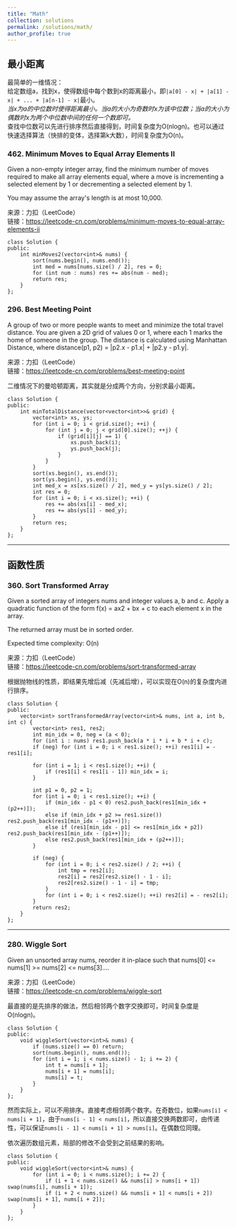 ```yaml
---
title: "Math"
collection: solutions
permalink: /solutions/math/
author_profile: true
---
```


## 最小距离

最简单的一维情况：  
给定数组a，找到x，使得数组中每个数到x的距离最小，即`|a[0] - x| + |a[1] - x| + ... + |a[n-1] - x|`最小。  
*当x为a的中位数时使得距离最小。当a的大小为奇数时x为该中位数；当a的大小为偶数时x为两个中位数中间的任何一个数即可。*  
查找中位数可以先进行排序然后直接得到，时间复杂度为O(nlogn)。也可以通过快速选择算法（快排的变体，选择第k大数），时间复杂度为O(n)。

### 462. Minimum Moves to Equal Array Elements II

Given a non-empty integer array, find the minimum number of moves required to make all array elements equal, where a move is incrementing a selected element by 1 or decrementing a selected element by 1.

You may assume the array's length is at most 10,000.

来源：力扣（LeetCode）  
链接：https://leetcode-cn.com/problems/minimum-moves-to-equal-array-elements-ii

```
class Solution {
public:
    int minMoves2(vector<int>& nums) {
        sort(nums.begin(), nums.end());
        int med = nums[nums.size() / 2], res = 0;
        for (int num : nums) res += abs(num - med);
        return res;
    }
};
```

### 296. Best Meeting Point

A group of two or more people wants to meet and minimize the total travel distance. You are given a 2D grid of values 0 or 1, where each 1 marks the home of someone in the group. The distance is calculated using Manhattan Distance, where distance(p1, p2) = |p2.x - p1.x| + |p2.y - p1.y|.

来源：力扣（LeetCode）  
链接：https://leetcode-cn.com/problems/best-meeting-point

二维情况下的曼哈顿距离，其实就是分成两个方向，分别求最小距离。

```
class Solution {
public:
    int minTotalDistance(vector<vector<int>>& grid) {
        vector<int> xs, ys;
        for (int i = 0; i < grid.size(); ++i) {
            for (int j = 0; j < grid[0].size(); ++j) {
                if (grid[i][j] == 1) {
                    xs.push_back(i);
                    ys.push_back(j);
                }
            }
        }
        sort(xs.begin(), xs.end());
        sort(ys.begin(), ys.end());
        int med_x = xs[xs.size() / 2], med_y = ys[ys.size() / 2];
        int res = 0;
        for (int i = 0; i < xs.size(); ++i) {
            res += abs(xs[i] - med_x);
            res += abs(ys[i] - med_y);
        }
        return res;
    }
};
```

---

## 函数性质

### 360. Sort Transformed Array

Given a sorted array of integers nums and integer values a, b and c. Apply a quadratic function of the form f(x) = ax2 + bx + c to each element x in the array.

The returned array must be in sorted order.

Expected time complexity: O(n)

来源：力扣（LeetCode）  
链接：https://leetcode-cn.com/problems/sort-transformed-array

根据抛物线的性质，即结果先增后减（先减后增），可以实现在O(n)的复杂度内进行排序。

```
class Solution {
public:
    vector<int> sortTransformedArray(vector<int>& nums, int a, int b, int c) {
        vector<int> res1, res2;
        int min_idx = 0, neg = (a < 0);
        for (int i : nums) res1.push_back(a * i * i + b * i + c);
        if (neg) for (int i = 0; i < res1.size(); ++i) res1[i] = - res1[i];

        for (int i = 1; i < res1.size(); ++i) {
            if (res1[i] < res1[i - 1]) min_idx = i;
        }

        int p1 = 0, p2 = 1;
        for (int i = 0; i < res1.size(); ++i) {
            if (min_idx - p1 < 0) res2.push_back(res1[min_idx + (p2++)]);
            else if (min_idx + p2 >= res1.size()) res2.push_back(res1[min_idx - (p1++)]);
            else if (res1[min_idx - p1] <= res1[min_idx + p2]) res2.push_back(res1[min_idx - (p1++)]);
            else res2.push_back(res1[min_idx + (p2++)]);
        }
        
        if (neg) {
            for (int i = 0; i < res2.size() / 2; ++i) {
                int tmp = res2[i];
                res2[i] = res2[res2.size() - 1 - i];
                res2[res2.size() - 1 - i] = tmp;
            }
            for (int i = 0; i < res2.size(); ++i) res2[i] = - res2[i];
        }
        return res2;
    }
};
```

---

### 280. Wiggle Sort

Given an unsorted array nums, reorder it in-place such that nums[0] <= nums[1] >= nums[2] <= nums[3]....

来源：力扣（LeetCode）  
链接：https://leetcode-cn.com/problems/wiggle-sort

最直接的是先排序的做法，然后相邻两个数字交换即可，时间复杂度是O(nlogn)。

```
class Solution {
public:
    void wiggleSort(vector<int>& nums) {
        if (nums.size() == 0) return;
        sort(nums.begin(), nums.end());
        for (int i = 1; i < nums.size() - 1; i += 2) {
            int t = nums[i + 1];
            nums[i + 1] = nums[i];
            nums[i] = t;
        }
    }
};
```

然而实际上，可以不用排序。直接考虑相邻两个数字。在奇数位，如果`nums[i] < nums[i + 1]`，由于`nums[i - 1] < nums[i]`，所以直接交换两数即可，由传递性，可以保证`nums[i - 1] < nums[i + 1] > nums[i]`。在偶数位同理。

依次遍历数组元素，局部的修改不会受到之前结果的影响。

```
class Solution {
public:
    void wiggleSort(vector<int>& nums) {
        for (int i = 0; i < nums.size(); i += 2) {
            if (i + 1 < nums.size() && nums[i] > nums[i + 1]) swap(nums[i], nums[i + 1]);
            if (i + 2 < nums.size() && nums[i + 1] < nums[i + 2]) swap(nums[i + 1], nums[i + 2]);
        }
    }
};
```